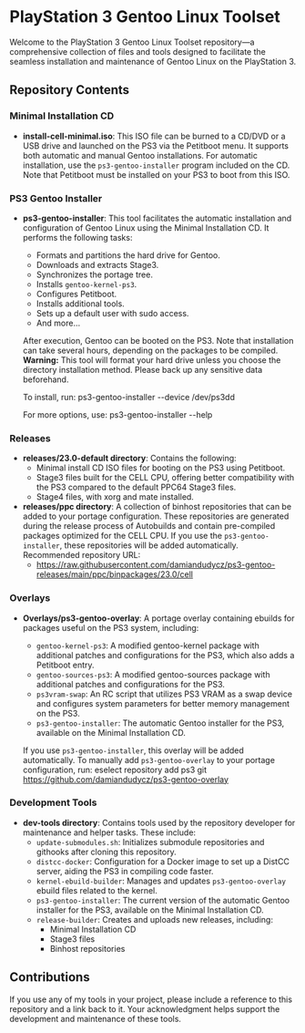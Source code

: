 # PlayStation 3 Gentoo Linux Toolset

Welcome to the PlayStation 3 Gentoo Linux Toolset repository—a comprehensive collection of files and tools designed to facilitate the seamless installation and maintenance of Gentoo Linux on the PlayStation 3.

## Repository Contents

### Minimal Installation CD
- **install-cell-minimal.iso**: This ISO file can be burned to a CD/DVD or a USB drive and launched on the PS3 via the Petitboot menu. It supports both automatic and manual Gentoo installations. For automatic installation, use the `ps3-gentoo-installer` program included on the CD. Note that Petitboot must be installed on your PS3 to boot from this ISO.

### PS3 Gentoo Installer
- **ps3-gentoo-installer**: This tool facilitates the automatic installation and configuration of Gentoo Linux using the Minimal Installation CD. It performs the following tasks:
    - Formats and partitions the hard drive for Gentoo.
    - Downloads and extracts Stage3.
    - Synchronizes the portage tree.
    - Installs `gentoo-kernel-ps3`.
    - Configures Petitboot.
    - Installs additional tools.
    - Sets up a default user with sudo access.
    - And more…
  
    After execution, Gentoo can be booted on the PS3. Note that installation can take several hours, depending on the packages to be compiled. **Warning:** This tool will format your hard drive unless you choose the directory installation method. Please back up any sensitive data beforehand.

    To install, run:
        ps3-gentoo-installer --device /dev/ps3dd

    For more options, use:
        ps3-gentoo-installer --help

### Releases
- **releases/23.0-default directory**: Contains the following:
    - Minimal install CD ISO files for booting on the PS3 using Petitboot.
    - Stage3 files built for the CELL CPU, offering better compatibility with the PS3 compared to the default PPC64 Stage3 files.
    - Stage4 files, with xorg and mate installed.
- **releases/ppc directory**: A collection of binhost repositories that can be added to your portage configuration. These repositories are generated during the release process of Autobuilds and contain pre-compiled packages optimized for the CELL CPU. If you use the `ps3-gentoo-installer`, these repositories will be added automatically. Recommended repository URL:
    - https://raw.githubusercontent.com/damiandudycz/ps3-gentoo-releases/main/ppc/binpackages/23.0/cell

### Overlays
- **Overlays/ps3-gentoo-overlay**: A portage overlay containing ebuilds for packages useful on the PS3 system, including:
    - `gentoo-kernel-ps3`: A modified gentoo-kernel package with additional patches and configurations for the PS3, which also adds a Petitboot entry.
    - `gentoo-sources-ps3`: A modified gentoo-sources package with additional patches and configurations for the PS3.
    - `ps3vram-swap`: An RC script that utilizes PS3 VRAM as a swap device and configures system parameters for better memory management on the PS3.
    - `ps3-gentoo-installer`: The automatic Gentoo installer for the PS3, available on the Minimal Installation CD.

    If you use `ps3-gentoo-installer`, this overlay will be added automatically. To manually add `ps3-gentoo-overlay` to your portage configuration, run:
        eselect repository add ps3 git https://github.com/damiandudycz/ps3-gentoo-overlay

### Development Tools
- **dev-tools directory**: Contains tools used by the repository developer for maintenance and helper tasks. These include:
    - `update-submodules.sh`: Initializes submodule repositories and githooks after cloning this repository.
    - `distcc-docker`: Configuration for a Docker image to set up a DistCC server, aiding the PS3 in compiling code faster.
    - `kernel-ebuild-builder`: Manages and updates `ps3-gentoo-overlay` ebuild files related to the kernel.
    - `ps3-gentoo-installer`: The current version of the automatic Gentoo installer for the PS3, available on the Minimal Installation CD.
    - `release-builder`: Creates and uploads new releases, including:
        - Minimal Installation CD
        - Stage3 files
        - Binhost repositories

## Contributions
If you use any of my tools in your project, please include a reference to this repository and a link back to it. Your acknowledgment helps support the development and maintenance of these tools.
